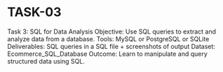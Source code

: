 # TASK-03
Task 3: SQL for Data Analysis
Objective: Use SQL queries to extract and analyze data from a database.
Tools: MySQL or PostgreSQL or SQLite
Deliverables: SQL queries in a SQL file + screenshots of output
Dataset: Ecommerce_SQL_Database
Outcome: Learn to manipulate and query structured data using SQL.
